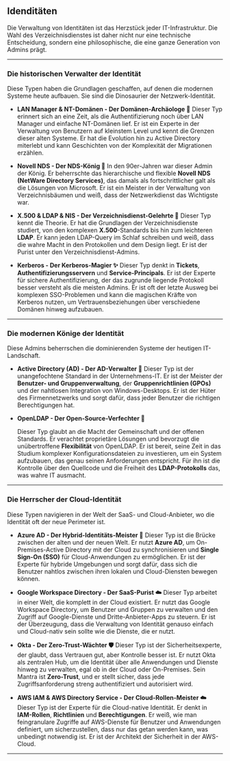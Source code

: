 ## Idenditäten
Die Verwaltung von Identitäten ist das Herzstück jeder IT-Infrastruktur. Die Wahl des Verzeichnisdienstes ist daher nicht nur eine technische Entscheidung, sondern eine philosophische, die eine ganze Generation von Admins prägt.

---

### Die historischen Verwalter der Identität

Diese Typen haben die Grundlagen geschaffen, auf denen die modernen Systeme heute aufbauen. Sie sind die Dinosaurier der Netzwerk-Identität.

* **LAN Manager & NT-Domänen - Der Domänen-Archäologe 👴**
    Dieser Typ erinnert sich an eine Zeit, als die Authentifizierung noch über LAN Manager und einfache NT-Domänen lief. Er ist ein Experte in der Verwaltung von Benutzern auf kleinstem Level und kennt die Grenzen dieser alten Systeme. Er hat die Evolution hin zu Active Directory miterlebt und kann Geschichten von der Komplexität der Migrationen erzählen.

* **Novell NDS - Der NDS-König 👑**
    In den 90er-Jahren war dieser Admin der König. Er beherrschte das hierarchische und flexible **Novell NDS (NetWare Directory Services)**, das damals als fortschrittlicher galt als die Lösungen von Microsoft. Er ist ein Meister in der Verwaltung von Verzeichnisbäumen und weiß, dass der Netzwerkdienst das Wichtigste war.

* **X.500 & LDAP & NIS - Der Verzeichnisdienst-Gelehrte 📜**
    Dieser Typ kennt die Theorie. Er hat die Grundlagen der Verzeichnisdienste studiert, von den komplexen **X.500**-Standards bis hin zum leichteren **LDAP**. Er kann jeden LDAP-Query im Schlaf schreiben und weiß, dass die wahre Macht in den Protokollen und dem Design liegt. Er ist der Purist unter den Verzeichnisdienst-Admins.

* **Kerberos - Der Kerberos-Magier ✨**
    Dieser Typ denkt in **Tickets**, **Authentifizierungsservern** und **Service-Principals**. Er ist der Experte für sichere Authentifizierung, der das zugrunde liegende Protokoll besser versteht als die meisten Admins. Er ist oft der letzte Ausweg bei komplexen SSO-Problemen und kann die magischen Kräfte von Kerberos nutzen, um Vertrauensbeziehungen über verschiedene Domänen hinweg aufzubauen.

---

### Die modernen Könige der Identität

Diese Admins beherrschen die dominierenden Systeme der heutigen IT-Landschaft.

* **Active Directory (AD) - Der AD-Verwalter 💼**
    Dieser Typ ist der unangefochtene Standard in der Unternehmens-IT. Er ist der Meister der **Benutzer- und Gruppenverwaltung**, der **Gruppenrichtlinien (GPOs)** und der nahtlosen Integration von Windows-Desktops. Er ist der Hüter des Firmennetzwerks und sorgt dafür, dass jeder Benutzer die richtigen Berechtigungen hat.

* **OpenLDAP - Der Open-Source-Verfechter 🤝**

    Dieser Typ glaubt an die Macht der Gemeinschaft und der offenen Standards. Er verachtet proprietäre Lösungen und bevorzugt die unübertroffene **Flexibilität** von OpenLDAP. Er ist bereit, seine Zeit in das Studium komplexer Konfigurationsdateien zu investieren, um ein System aufzubauen, das genau seinen Anforderungen entspricht. Für ihn ist die Kontrolle über den Quellcode und die Freiheit des **LDAP-Protokolls** das, was wahre IT ausmacht.

---

### Die Herrscher der Cloud-Identität

Diese Typen navigieren in der Welt der SaaS- und Cloud-Anbieter, wo die Identität oft der neue Perimeter ist.

* **Azure AD - Der Hybrid-Identitäts-Meister 👑**
    Dieser Typ ist die Brücke zwischen der alten und der neuen Welt. Er nutzt **Azure AD**, um On-Premises-Active Directory mit der Cloud zu synchronisieren und **Single Sign-On (SSO)** für Cloud-Anwendungen zu ermöglichen. Er ist der Experte für hybride Umgebungen und sorgt dafür, dass sich die Benutzer nahtlos zwischen ihren lokalen und Cloud-Diensten bewegen können.

* **Google Workspace Directory - Der SaaS-Purist ☁️**
    Dieser Typ arbeitet in einer Welt, die komplett in der Cloud existiert. Er nutzt das Google Workspace Directory, um Benutzer und Gruppen zu verwalten und den Zugriff auf Google-Dienste und Dritte-Anbieter-Apps zu steuern. Er ist der Überzeugung, dass die Verwaltung von Identität genauso einfach und Cloud-nativ sein sollte wie die Dienste, die er nutzt.

* **Okta - Der Zero-Trust-Wächter 🛡️**
    Dieser Typ ist der Sicherheitsexperte, der glaubt, dass Vertrauen gut, aber Kontrolle besser ist. Er nutzt Okta als zentralen Hub, um die Identität über alle Anwendungen und Dienste hinweg zu verwalten, egal ob in der Cloud oder On-Premises. Sein Mantra ist **Zero-Trust**, und er stellt sicher, dass jede Zugriffsanforderung streng authentifiziert und autorisiert wird.

* **AWS IAM & AWS Directory Service - Der Cloud-Rollen-Meister ☁️**
    Dieser Typ ist der Experte für die Cloud-native Identität. Er denkt in **IAM-Rollen**, **Richtlinien** und **Berechtigungen**. Er weiß, wie man feingranulare Zugriffe auf AWS-Dienste für Benutzer und Anwendungen definiert, um sicherzustellen, dass nur das getan werden kann, was unbedingt notwendig ist. Er ist der Architekt der Sicherheit in der AWS-Cloud.

---

